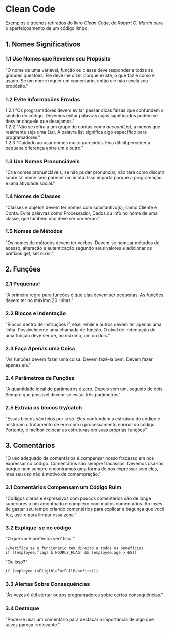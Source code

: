 <h1> <b> Clean Code </b> </h1>

Exemplos e trechos retirados do livro <i>Clean Code</i>, de <i>Robert C. Martin</i> para o aperfeiçoamento de um código limpo.

<h2> <b> 1. Nomes Significativos </b> </h2>

<h3> <b> 1.1 Use Nomes que Revelem seu Propósito </b> </h3>

"O nome de uma variável, função ou classe deve responder a todas as grandes questões. Ele deve lhe dizer porque existe, o que faz e como é usado. Se um nome requer um comentário, então ele não revela seu propósito."

<h3> <b> 1.2 Evite Informações Erradas </b> </h3>

1.2.1 "Os programadores devem evitar passar dicas falsas que confundem o sentido do código. Devemos evitar palavras cujos significados podem se desviar daquele que desejamos."</br>
1.2.2 "Não se refira a um grupo de contas como <i>accountList</i>, a menos que realmente seja uma <i>List</i>. A palavra list significa algo específico para programadores."</br>
1.2.3 "Cuidado ao usar nomes muito parecidos. Fica difícil perceber a pequena diferença entre um e outro."</br>

<h3> <b> 1.3 Use Nomes Pronunciáveis </b> </h3>

"Crie nomes pronunciáveis, se não puder pronunciar, não terá como discutir sobre tal nome sem parecer um idiota. Isso importa porque a programação é uma atividade social."

<h3> <b> 1.4 Nomes de Classes </b> </h3>

"Classes e objetos devem ter nomes com substantivo(s), como Cliente e Conta. Evite palavras como Processador, Dados ou Info no nome de uma classe, que também não deve ser um verbo."

<h3> <b> 1.5 Nomes de Métodos </b> </h3>

"Os nomes de métodos devem ter verbos. Devem-se nomear métodos de acesso, alteração e autenticação segundo seus valores e adicionar os prefixos get, set ou is."

<h2> <b> 2. Funções </b> </h2>

<h3> <b> 2.1 Pequenas! </b> </h3>

"A primeira regra para funções é que elas devem ser pequenas. As funções devem ter no máximo 20 linhas."

<h3> <b> 2.2 Blocos e Indentação </b> </h3>

"Blocos dentro de instruções if, else, while e outros devem ter apenas uma linha. Possívelmente uma chamada de função. O nível de indentação de uma função deve ser de, no máximo, um ou dois."

<h3> <b> 2.3 Faça Apenas uma Coisa </b> </h3>

"As funções devem fazer uma coisa. Devem fazê-la bem. Devem fazer apenas ela."

<h3> <b> 2.4 Parâmetros de Funções </b> </h3>

"A quantidade ideal de parâmetros é zero. Depois vem um, seguido de dois. Sempre que possível devem-se evitar três parâmetros"

<h3> <b> 2.5 Extraia os blocos try/catch </b> </h3>

"Esses blocos são feios por si só. Eles confundem a estrutura do código e misturam o tratamento de erro com o processamento normal do código. Portanto, é melhor colocar as estruturas em suas próprias funções"

<h2> <b> 3. Comentários </b> </h2>

"O uso adequado de comentários é compensar nosso fracasso em nos expressar no código. Comentários são sempre fracassos. Devemos usá-los porque nem sempre encontramos uma forma de nos expressar sem eles, mas seu uso não é motivo de comemoração."

<h3> <b> 3.1 Comentários Compensam um Código Ruim </b> </h3>

"Códigos claros e expressivos com poucos comentários são de longe superiores a um amontoado e complexo com muitos comentários. Ao invés de gastar seu tempo criando comentários para explicar a bagunça que você fez, use-o para limpar essa zona."

<h3> <b> 3.2 Explique-se no código </b> </h3>

"O que você preferiria ver? Isso:"
```
//Verifica se o funcionário tem direito a todos os benefícios
if ((employee.flags & HOURLY_FLAG) && (employee.age > 65))
```
"Ou isso?"
```
if (employee.isEligibleForFullBenefits())
```

<h3> <b> 3.3 Alertas Sobre Consequências </b> </h3>

"Às vezes é útil alertar outros programadores sobre certas consequências."

<h3> <b> 3.4 Destaque </b> </h3>

"Pode-se usar um comentário para destacar a importância de algo que talvez pareça irrelevante."

